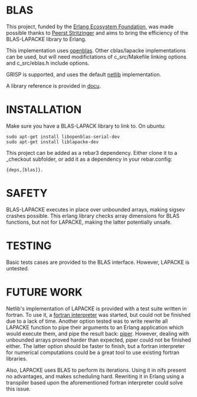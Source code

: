 BLAS
=====
This project, funded by the [Erlang Ecosystem Foundation](https://erlef.org/), was made possible thanks to [Peerst Stritzinger](https://www.stritzinger.com/)
and aims to bring the efficiency of the BLAS-LAPACKE library to Erlang.

This implementation uses [openblas](https://github.com/xianyi/OpenBLAS). Other cblas/lapacke implementations can be used, but will need modifictations of c_src/Makefile linking options and c_src/eblas.h include options.

GRISP is supported, and uses the default [netlib](https://netlib.org) implementation.

A library reference is provided in [docu](docu/erlang_blas_ref.pdf).

INSTALLATION
=====
Make sure you have a BLAS-LAPACK library to link to. On ubuntu:
```
sudo apt-get install libopenblas-serial-dev
sudo apt-get install liblapacke-dev
```

This project can be added as a rebar3 dependency. Either clone it to a _checkout subfolder, or add it as a dependency in your rebar.config:
```
{deps,[blas]}.
```

SAFETY
=====
BLAS-LAPACKE executes in place over unbounded arrays, making sigsev crashes possible. This erlang library checks array dimensions for BLAS functions, but not for LAPACKE, making the latter potentially unsafe.

TESTING
=====
Basic tests cases are provided to the BLAS interface. However, LAPACKE is untested.

FUTURE WORK
====
Netlib's implementation of LAPACKE is provided with a test suite written in fortran. To use it, a [fortran interpreter]() was started, but could not be finished due to a lack of time. Another option tested was to write rewrite all LAPACKE function to pipe their arguments to an Erlang application which would execute them, and pipe the result back: [piper](https://github.com/tanguyl/piper). However, dealing with unbounded arrays proved harder than expected, piper could not be finished either. The latter option should be faster to finish, but a fortran interpreter for numerical computations could be a great tool to use existing fortran libraries.

Also, LAPACKE uses BLAS to perform its iterations. Using it in nifs present no advantages, and makes scheduling hard. Rewriting it in Erlang using a transpiler based upon the aforementioned fortran interpreter could solve this issue.

